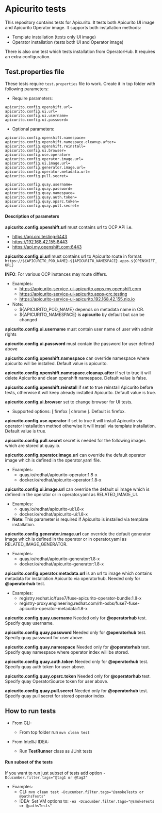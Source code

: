 # Apicurito tests

This repository contains tests for Apicurito. It tests both Apicurito UI image and Apicurito Operator image.
It supports both installation methods:
- Template installation (tests only UI image)
- Operator installation (tests both UI and Operator image)

There is also one test which tests installation from OperatorHub. It requires an extra configuration.

## Test.properties file

These tests require `test.properties` file to work. Create it in top folder with following parameters:

- Require parameters:
```
apicurito.config.openshift.url=
apicurito.config.ui.url=
apicurito.config.ui.username=
apicurito.config.ui.password=
```

- Optional parameters:
```
apicurito.config.openshift.namespace=
apicurito.config.openshift.namespace.cleanup.after=
apicurito.config.openshift.reinstall=
apicurito.config.ui.browser=
apicurito.config.use.operator=
apicurito.config.operator.image.url=
apicurito.config.ui.image.url=
apicurito.config.generator.image.url=
apicurito.config.operator.metadata.url=
apicurito.config.pull.secret=

apicurito.config.quay.username=
apicurito.config.quay.password=
apicurito.config.quay.namespace=
apicurito.config.quay.auth.token=
apicurito.config.quay.opsrc.token=
apicurito.config.quay.pull.secret=
```

#### Description of parameters
**apicurito.config.openshift.url** must contains url to OCP API i.e.
- https://api.crc.testing:6443
- https://192.168.42.155:8443
- https://api.my.openshift.com:6443


**apicurito.config.ui.url** must contains url to Apicurito route in format:
`https://${APICURITO_POD_NAME}-${APICURITO_NAMESPACE}.apps.${OPENSHIFT_URL}`

**INFO**: For various OCP instances may route differs.
- Examples:
  - https://apicurito-service-ui-apicurito.apps.my.openshift.com
  - https://apicurito-service-ui-apicurito.apps-crc.testing
  - https://apicurito-service-ui-apicurito.192.168.42.155.nip.io
- Note:
  - ${APICURITO_POD_NAME} depends on metadata name in CR.
  - ${APICURITO_NAMESPACE} is **apicurito** by default but can be changed

**apicurito.config.ui.username** must contain user name of user with admin rights

**apicurito.config.ui.password** must contain the password for user defined above

**apicurito.config.openshift.namespace** can override namespace where apicurito will be installed. Default value is apicurito.

**apicurito.config.openshift.namespace.cleanup.after** if set to true it will delete Apicurito and clean openshift namespace. Default value is false.

**apicurito.config.openshift.reinstall** if set to true reinstall Apicurito before tests, otherwise it will keep already installed Apicurito. Default value is true.

**apicurito.config.ui.browser** set to change browser for UI tests.
- Supported options:
[ firefox | chrome ]. Default is firefox.

**apicurito.config.use.operator** if set to true it will install Apicurito via operator installation method otherwise it will install via template installation. Default value is true.

**apicurito.config.pull.secret** secret is needed for the following images which are stored at quay.io.

**apicurito.config.operator.image.url** can override the default operator image which is defined in the operator.yaml file.
- Examples:
  - quay.io/redhat/apicurito-operator:1.8-x
  - docker.io/redhat/apicurito-operator:1.8-x

**apicurito.config.ui.image.url** can override the default ui image which is defined in the operator or in operator.yaml as RELATED_IMAGE_UI.
- Examples:
  - quay.io/redhat/apicurito-ui:1.8-x
  - docker.io/redhat/apicurito-ui:1.8-x
- **Note**: This parameter is required if Apicurito is installed via template installation.

**apicurito.config.generator.image.url** can override the default generator image which is defined in the operator or in operator.yaml as RELATED_IMAGE_GENERATOR.
- Examples:
  - quay.io/redhat/apicurito-generator:1.8-x
  - docker.io/redhat/apicurito-generator:1.8-x

**apicurito.config.operator.metadata.url** is an url to image which contains metadata for installation Apicurito via operatorhub. Needed only for **@operatorhub** test.
- Examples:
  - registry.redhat.io/fuse7/fuse-apicurito-operator-bundle:1.8-x
  - registry-proxy.engineering.redhat.com/rh-osbs/fuse7-fuse-apicurito-operator-metadata:1.8-x

**apicurito.config.quay.username** Needed only for **@operatorhub** test. Specify quay username.

**apicurito.config.quay.password** Needed only for **@operatorhub** test. Specify quay password for user above.

**apicurito.config.quay.namespace** Needed only for **@operatorhub** test. Specify quay namespace where operator index will be stored.

**apicurito.config.quay.auth.token** Needed only for **@operatorhub** test. Specify quay auth token for user above.

**apicurito.config.quay.opsrc.token** Needed only for **@operatorhub** test. Specify quay OperatorSource token for user above.

**apicurito.config.quay.pull.secret** Needed only for **@operatorhub** test. Specify quay pull secret for stored operator index.

## How to run tests

- From CLI:
  - From top folder run `mvn clean test`

- From IntelliJ IDEA:
  - Run **TestRunner** class as JUnit tests

#### Run subset of the tests

If you want to run just subset of tests add option `-Dcucumber.filter.tags="@tag1 or @tag2"`
- Examples:
  - CLI: `mvn clean test -Dcucumber.filter.tags="@smokeTests or @pathsTests"`
  - IDEA: Set VM options to: `-ea -Dcucumber.filter.tags="@smokeTests or @pathsTests"`
